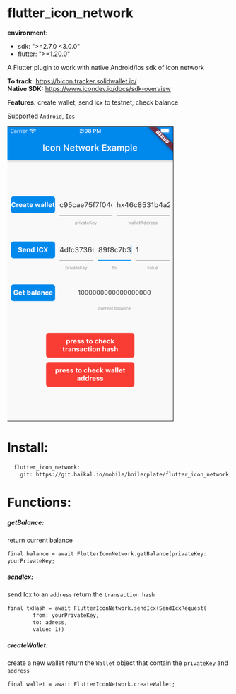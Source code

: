 # flutter_icon_network

**environment:**
  - sdk: ">=2.7.0 <3.0.0"
  - flutter: ">=1.20.0"

A Flutter plugin to work with native Android/Ios sdk of Icon network

**To track:** https://bicon.tracker.solidwallet.io/ \
**Native SDK:** https://www.icondev.io/docs/sdk-overview

**Features:** create wallet, send icx to testnet, check balance

Supported `Android`, `Ios`

![demo](./demo.png)

# Install:
```
  flutter_icon_network:
    git: https://git.baikal.io/mobile/boilerplate/flutter_icon_network
```
# Functions:
##### getBalance:
return current balance
```
final balance = await FlutterIconNetwork.getBalance(privateKey: yourPrivateKey;
```
##### sendIcx:
send Icx to an `address`
return the `transaction hash`
```
final txHash = await FlutterIconNetwork.sendIcx(SendIcxRequest(
        from: yourPrivateKey,
        to: adress,
        value: 1))
```
##### createWallet:
create a new wallet
return the `Wallet` object that contain the `privateKey` and `address`
```
final wallet = await FlutterIconNetwork.createWallet;
```